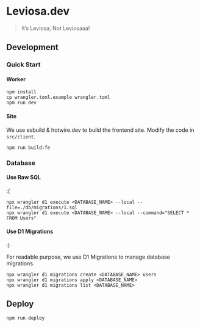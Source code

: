 # Leviosa.dev

> It’s Leviosa, Not Leviosaaa!

## Development

### Quick Start

#### Worker
```
npm install
cp wrangler.toml.example wrangler.toml
npm run dev
```
#### Site

We use esbuild & hotwire.dev to build the frontend site. Modify the code in `src/client`.

```
npm run build:fe
```

### Database

#### Use Raw SQL

:(

```
npx wrangler d1 execute <DATABASE_NAME> --local --file=./db/migrations/1.sql
npx wrangler d1 execute <DATABASE_NAME> --local --command="SELECT * FROM Users"
```
#### Use D1 Migrations
:)

For readable purpose, we use D1 Migrations to manage database migrations.

```
npx wrangler d1 migrations create <DATABASE_NAME> users
npx wrangler d1 migrations apply <DATABASE_NAME> 
npx wrangler d1 migrations list <DATABASE_NAME> 
```

## Deploy

```
npm run deploy
```
